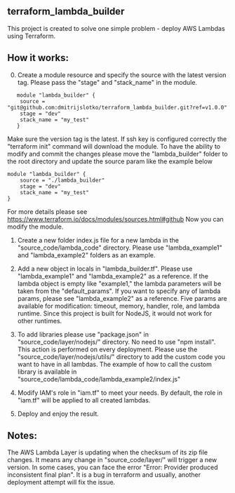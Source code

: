 ## terraform_lambda_builder

This project is created to solve one simple problem - deploy AWS Lambdas using Terraform.

## How it works:

0. Create a module resource and specify the source with the latest version tag. Please pass the "stage" and "stack_name" in the module.

```hcl
   module "lambda_builder" {
    source = "git@github.com:dmitrijslotko/terraform_lambda_builder.git?ref=v1.0.0"
    stage = "dev"
    stack_name = "my_test"
   }
```

Make sure the version tag is the latest.
If ssh key is configured correctly the "terraform init" command will download the module.
To have the ability to modify and commit the changes please move the "lambda_builder" folder to the root directory and update the source param like the example below

```hcl
module "lambda_builder" {
    source = "./lambda_builder"
    stage = "dev"
    stack_name = "my_test"
}
```

For more details please see https://www.terraform.io/docs/modules/sources.html#github
Now you can modify the module.

1. Create a new folder index.js file for a new lambda in the "source_code/lambda_code" directory. Please use "lambda_example1" and "lambda_example2" folders as an example.

2. Add a new object in locals in "lambda_builder.tf". Please use "lambda_example1" and "lambda_example2" as a reference. If the lambda object is empty like "example1," the lambda parameters will be taken from the "default_params". If you want to specify any of lambda params, please see "lambda_example2" as a reference. Five params are available for modification: timeout, memory, handler, role, and lambda runtime. Since this project is built for NodeJS, it would not work for other runtimes.
3. To add libraries please use "package.json" in "source_code/layer/nodejs/" directory. No need to use "npm install". This action is performed on every deployment. Please use the "source_code/layer/nodejs/utils/" directory to add the custom code you want to have in all lambdas. The example of how to call the custom library is available in "source_code/lambda_code/lambda_example2/index.js"

4. Modify IAM's role in "iam.tf" to meet your needs. By default, the role in "iam.tf" will be applied to all created lambdas.

5. Deploy and enjoy the result.

## Notes:

The AWS Lambda Layer is updating when the checksum of its zip file changes. It means any change in "source_code/layer/" will trigger a new version. In some cases, you can face the error "Error: Provider produced inconsistent final plan". It is a bug in terraform and usually, another deployment attempt will fix the issue.
